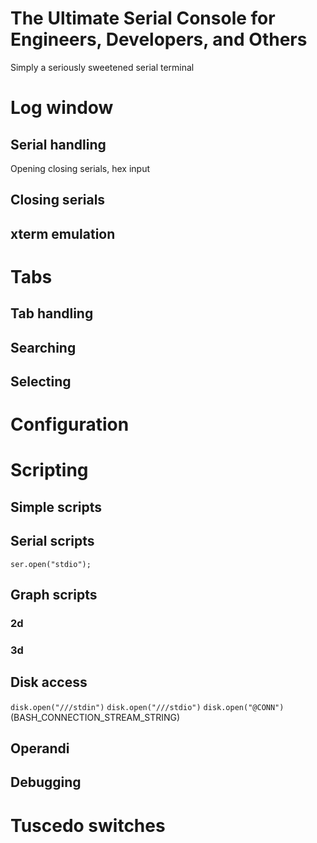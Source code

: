 # The Ultimate Serial Console for Engineers, Developers, and Others
Simply a seriously sweetened serial terminal



# Log window

## Serial handling

Opening closing serials, hex input

## Closing serials

## xterm emulation



# Tabs

## Tab handling

## Searching

## Selecting



# Configuration



# Scripting

## Simple scripts

## Serial scripts

`ser.open("stdio");`

## Graph scripts

### 2d

### 3d

## Disk access

`disk.open("///stdin")`
`disk.open("///stdio")`
`disk.open("@CONN")` (BASH_CONNECTION_STREAM_STRING)

## Operandi

## Debugging



# Tuscedo switches






